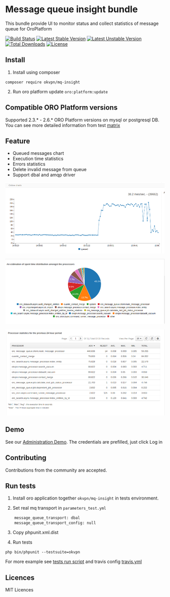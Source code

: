 # Message queue insight bundle

This bundle provide UI to monitor status and collect statistics of message queue for OroPlatform

[![Build Status](https://travis-ci.org/vtsykun/mq-insight.svg?branch=master)](https://travis-ci.org/vtsykun/mq-insight) [![Latest Stable Version](https://poser.okvpn.org/okvpn/mq-insight/version)](https://packagist.org/packages/okvpn/mq-insight) [![Latest Unstable Version](https://poser.okvpn.org/okvpn/mq-insight/v/unstable)](//packagist.org/packages/okvpn/mq-insight) [![Total Downloads](https://poser.okvpn.org/okvpn/mq-insight/downloads)](https://packagist.org/packages/okvpn/mq-insight) [![License](https://poser.okvpn.org/okvpn/mq-insight/license)](https://packagist.org/packages/okvpn/mq-insight)

## Install

1. Install using composer
```
composer require okvpn/mq-insight
```

2. Run oro platform update `oro:platform:update`

## Compatible ORO Platform versions

Supported 2.3.* - 2.6.* ORO Platform versions on mysql or postgresql DB. You can see more detailed information from test [matrix](https://travis-ci.org/vtsykun/mq-insight)

## Feature

* Queued messages chart
* Execution time statistics
* Errors statistics
* Delete invalid message from queue
* Support dbal and amqp driver

[![1 img](src/Resources/docs/1.png)](src/Resources/docs/1.png)

[![2 img](src/Resources/docs/2.png)](src/Resources/docs/2.png)

[![3 img](src/Resources/docs/3.png)](src/Resources/docs/3.png)

## Demo
See our [Administration Demo](http://demo.oroinc.me/insight/queue-status/). The credentials are prefilled, just click Log in

## Contributing

Contributions from the community are accepted.

## Run tests

1. Install oro application together `okvpn/mq-insight` in tests environment.

2. Set real mq transport in `parameters_test.yml`

```
    message_queue_transport: dbal
    message_queue_transport_config: null
```

3. Copy phpunit.xml.dist

4. Run tests

```
php bin/phpunit --testsuite=okvpn
```

For more example see [tests run script](tests/run.sh) and travis config [travis.yml](.travis.yml)

## Licences

MIT Licences 
